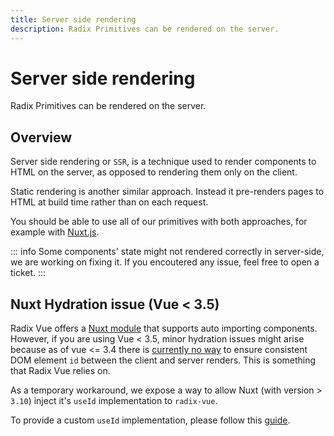 ```yaml
---
title: Server side rendering
description: Radix Primitives can be rendered on the server.
---
```


# Server side rendering

<Description>
Radix Primitives can be rendered on the server.
</Description>

## Overview

Server side rendering or `SSR`, is a technique used to render components to HTML on the server, as opposed to rendering them only on the client.

Static rendering is another similar approach. Instead it pre-renders pages to HTML at build time rather than on each request.

You should be able to use all of our primitives with both approaches, for example with [Nuxt.js](https://nuxt.com/).

::: info
Some components' state might not rendered correctly in server-side, we are working on fixing it. If you encoutered any issue, feel free to open a ticket.
:::


## Nuxt Hydration issue (Vue < 3.5) 

Radix Vue offers a [Nuxt module](/overview/installation.html#nuxt-modules) that supports auto importing components. However, if you are using Vue < 3.5, minor hydration issues might arise because as of vue <= 3.4 there is [currently no way](https://github.com/vuejs/rfcs/discussions/557) to ensure consistent DOM element `id` between the client and server renders. This is something that Radix Vue relies on.

As a temporary workaround, we expose a way to allow Nuxt (with version > `3.10`) inject it's `useId` implementation to `radix-vue`. 

To provide a custom `useId` implementation, please follow this [guide](/utilities/config-provider.html#hydration-issue-vue-3-5).